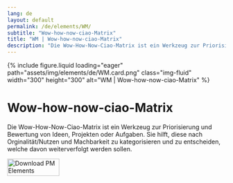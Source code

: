 ```yaml
---
lang: de
layout: default
permalink: /de/elements/WM/
subtitle: "Wow-how-now-ciao-Matrix"
title: "WM | Wow-how-now-ciao-Matrix"
description: "Die Wow-How-Now-Ciao-Matrix ist ein Werkzeug zur Priorisierung und Bewertung von Ideen, Projekten oder Aufgaben. Sie hilft, diese nach Orginalität/Nutzen und Machbarkeit zu kategorisieren und zu entscheiden, welche davon weiterverfolgt werden sollen."
---
```


{% include figure.liquid loading="eager" path="assets/img/elements/de/WM.card.png" class="img-fluid" width="300" height="300" alt="WM | Wow-how-now-ciao-Matrix" %}

# Wow-how-now-ciao-Matrix

Die Wow-How-Now-Ciao-Matrix ist ein Werkzeug zur Priorisierung und Bewertung von Ideen, Projekten oder Aufgaben. Sie hilft, diese nach Orginalität/Nutzen und Machbarkeit zu kategorisieren und zu entscheiden, welche davon weiterverfolgt werden sollen.

<a href="https://apps.apple.com/app/apple-store/id6738084498?pt=127441684&ct=website&mt=8">
  <img src="{{ "assets/img/en/appstore.png" | relative_url }}" width="120" height="40" alt="Download PM Elements">
</a>
